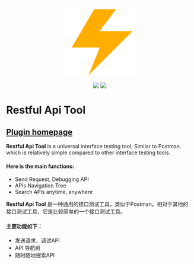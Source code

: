 <p align="center">
    <a target="_blank" href="" style="text-decoration:none;">
		<img src="./icon/pluginIcon.svg" >
	</a>
</p>

<p align="center">
    <a target="_blank" href="https://plugins.jetbrains.com/plugin/22446-restful-api-tool" style="text-decoration:none;">
		<img src="https://img.shields.io/badge/IDEA-2021.* or higher-orange.svg" />
	</a>
    <a target="_blank" href="https://www.oracle.com/java/technologies/downloads/#java17" style="text-decoration:none;">
		<img src="https://img.shields.io/badge/JDK-11/17-blue.svg" />
	</a>
</p>


# Restful Api Tool

## [Plugin homepage](https://plugins.jetbrains.com/plugin/22446-restful-api-tool)

<!-- Plugin description -->
**Restful Api Tool** is a universal interface testing tool, Similar to Postman. which is relatively simple compared to other interface testing tools.

#### Here is the main functions:
* Send Request, Debugging API
* APIs Navigation Tree
* Search APIs anytime, anywhere

**Restful Api Tool** 是一种通用的接口测试工具，类似于Postman。相对于其他的接口测试工具，它是比较简单的一个接口测试工具。

#### 主要功能如下：
* 发送请求，调试API
* API 导航树
* 随时随地搜索API

<!-- Plugin description end -->
